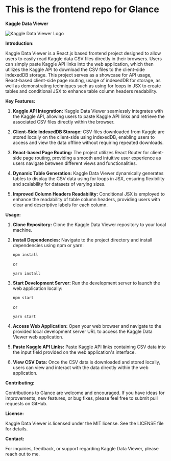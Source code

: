 # This is the frontend repo for Glance

**Kaggle Data Viewer**

![Kaggle Data Viewer Logo](kaggle_data_viewer_logo.png)

**Introduction:**

Kaggle Data Viewer is a React.js based frontend project designed to allow users to easily read Kaggle data CSV files directly in their browsers. Users can simply paste Kaggle API links into the web application, which then utilizes the Kaggle API to download the CSV files to the client-side indexedDB storage. This project serves as a showcase for API usage, React-based client-side page routing, usage of indexedDB for storage, as well as demonstrating techniques such as using for loops in JSX to create tables and conditional JSX to enhance table column headers readability.

**Key Features:**

1. **Kaggle API Integration:**
   Kaggle Data Viewer seamlessly integrates with the Kaggle API, allowing users to paste Kaggle API links and retrieve the associated CSV files directly within the browser.

2. **Client-Side IndexedDB Storage:**
   CSV files downloaded from Kaggle are stored locally on the client-side using indexedDB, enabling users to access and view the data offline without requiring repeated downloads.

3. **React-based Page Routing:**
   The project utilizes React Router for client-side page routing, providing a smooth and intuitive user experience as users navigate between different views and functionalities.

4. **Dynamic Table Generation:**
   Kaggle Data Viewer dynamically generates tables to display the CSV data using for loops in JSX, ensuring flexibility and scalability for datasets of varying sizes.

5. **Improved Column Headers Readability:**
   Conditional JSX is employed to enhance the readability of table column headers, providing users with clear and descriptive labels for each column.

**Usage:**

1. **Clone Repository:**
   Clone the Kaggle Data Viewer repository to your local machine.

2. **Install Dependencies:**
   Navigate to the project directory and install dependencies using npm or yarn:

   ```
   npm install
   ```
   or
   ```
   yarn install
   ```

3. **Start Development Server:**
   Run the development server to launch the web application locally:

   ```
   npm start
   ```
   or
   ```
   yarn start
   ```

4. **Access Web Application:**
   Open your web browser and navigate to the provided local development server URL to access the Kaggle Data Viewer web application.

5. **Paste Kaggle API Links:**
   Paste Kaggle API links containing CSV data into the input field provided on the web application's interface.

6. **View CSV Data:**
   Once the CSV data is downloaded and stored locally, users can view and interact with the data directly within the web application.

**Contributing:**

Contributions to Glance are welcome and encouraged. If you have ideas for improvements, new features, or bug fixes, please feel free to submit pull requests on GitHub.

**License:**

Kaggle Data Viewer is licensed under the MIT license. See the LICENSE file for details.

**Contact:**

For inquiries, feedback, or support regarding Kaggle Data Viewer, please reach out to me.
